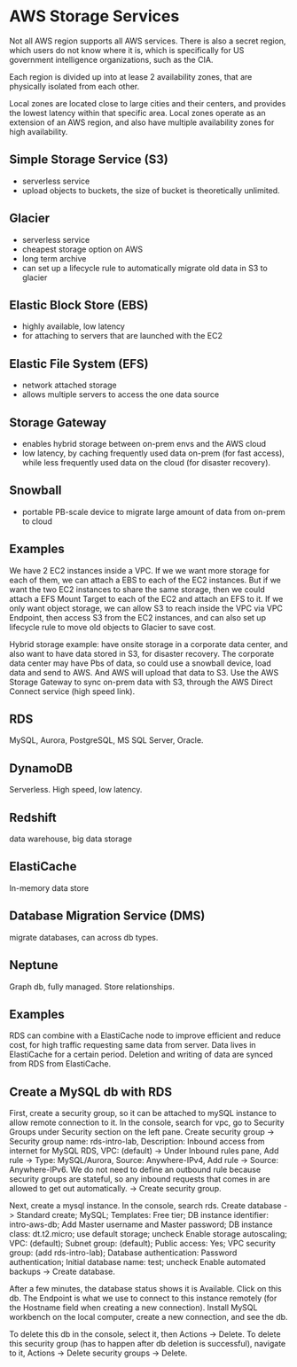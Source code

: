 # AWS Storage Services
Not all AWS region supports all AWS services. There is also a secret region, which users do not know where it is, which is specifically for US government intelligence organizations, such as the CIA. 

Each region is divided up into at lease 2 availability zones, that are physically isolated from each other. 

Local zones are located close to large cities and their centers, and provides the lowest latency within that specific area. Local zones operate as an extension of an AWS region, and also have multiple availability zones for high availability. 

## Simple Storage Service (S3)
- serverless service
- upload objects to buckets, the size of bucket is theoretically unlimited. 

## Glacier
- serverless service
- cheapest storage option on AWS
- long term archive
- can set up a lifecycle rule to automatically migrate old data in S3 to glacier

## Elastic Block Store (EBS)
- highly available, low latency 
- for attaching to servers that are launched with the EC2

## Elastic File System (EFS)
- network attached storage
- allows multiple servers to access the one data source

## Storage Gateway
- enables hybrid storage between on-prem envs and the AWS cloud
- low latency, by caching frequently used data on-prem (for fast access), while less frequently used data on the cloud (for disaster recovery). 

## Snowball
- portable PB-scale device to migrate large amount of data from on-prem to cloud

## Examples
We have 2 EC2 instances inside a VPC. If we we want more storage for each of them, we can attach a EBS to each of the EC2 instances. But if we want the two EC2 instances to share the same storage, then we could attach a EFS Mount Target to each of the EC2 and attach an EFS to it. If we only want object storage, we can allow S3 to reach inside the VPC via VPC Endpoint, then access S3 from the EC2 instances, and can also set up lifecycle rule to move old objects to Glacier to save cost. 

Hybrid storage example: have onsite storage in a corporate data center, and also want to have data stored in S3, for disaster recovery. The corporate data center may have Pbs of data, so could use a snowball device, load data and send to AWS. And AWS will upload that data to S3. Use the AWS Storage Gateway to sync on-prem data with S3, through the AWS Direct Connect service (high speed link). 

## RDS
MySQL, Aurora, PostgreSQL, MS SQL Server, Oracle. 

## DynamoDB
Serverless. High speed, low latency. 

## Redshift
data warehouse, big data storage

## ElastiCache
In-memory data store

## Database Migration Service (DMS)
migrate databases, can across db types. 

## Neptune
Graph db, fully managed. Store relationships. 

## Examples
RDS can combine with a ElastiCache node to improve efficient and reduce cost, for high traffic requesting same data from server. Data lives in ElastiCache for a certain period. Deletion and writing of data are synced from RDS from ElastiCache. 

## Create a MySQL db with RDS
First, create a security group, so it can be attached to mySQL instance to allow remote connection to it. In the console, search for vpc, go to Security Groups under Security section on the left pane. Create security group -> Security group name: rds-intro-lab, Description: Inbound access from internet for MySQL RDS, VPC: (default) -> Under Inbound rules pane, Add rule -> Type: MySQL/Aurora, Source: Anywhere-IPv4, Add rule -> Source: Anywhere-IPv6. We do not need to define an outbound rule because security groups are stateful, so any inbound requests that comes in are allowed to get out automatically. -> Create security group. 

Next, create a mysql instance. In the console, search rds. Create database -> Standard create; MySQL; Templates: Free tier; DB instance identifier: intro-aws-db; Add Master username and Master password; DB instance class: dt.t2.micro; use default storage; uncheck Enable storage autoscaling; VPC: (default); Subnet group: (default); Public access: Yes; VPC security group: (add rds-intro-lab); Database authentication: Password authentication; Initial database name: test; uncheck Enable automated backups -> Create database. 

After a few minutes, the database status shows it is Available. Click on this db. The Endpoint is what we use to connect to this instance remotely (for the Hostname field when creating a new connection). Install MySQL workbench on the local computer, create a new connection, and see the db.  

To delete this db in the console, select it, then Actions -> Delete. To delete this security group (has to happen after db deletion is successful), navigate to it, Actions -> Delete security groups -> Delete. 
